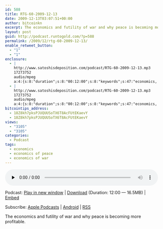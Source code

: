 ```yaml
---
id: 588
title: RTG-60-2009-12-13
date: 2009-12-13T03:07:51+00:00
author: bitcoinkn
excerpt: The economics and futility of war and why peace is becoming more profitable.
layout: post
guid: http://podcast.runtogold.com/?p=588
permalink: /2009/12/rtg-60-2009-12-13/
enable_retweet_button:
  - "1"
  - "1"
enclosure:
  - |
    http://www.satoshisdeposition.com/podcast/RTG-60-2009-12-13.mp3
    17273752
    audio/mpeg
    a:4:{s:8:"duration";s:8:"00:12:00";s:8:"keywords";s:47:"economics, economics of war, economics of peace";s:6:"author";s:17:"Trace Mayer, J.D.";s:8:"explicit";s:1:"0";}
  - |
    http://www.satoshisdeposition.com/podcast/RTG-60-2009-12-13.mp3
    17273752
    audio/mpeg
    a:4:{s:8:"duration";s:8:"00:12:00";s:8:"keywords";s:47:"economics, economics of war, economics of peace";s:6:"author";s:17:"Trace Mayer, J.D.";s:8:"explicit";s:1:"0";}
bitcointips_address:
  - 18Z8kh7pksPJUQUUSoTX6T8AcFUtEKaevY
  - 18Z8kh7pksPJUQUUSoTX6T8AcFUtEKaevY
views:
  - "3105"
  - "3105"
categories:
  - Podcast
tags:
  - economics
  - economics of peace
  - economics of war
---
```

<!--powerpress_player-->

<div class="powerpress_player" id="powerpress_player_5651">
  <audio class="wp-audio-shortcode" id="audio-588-62" preload="none" style="width: 100%;" controls="controls"><source type="audio/mpeg" src="http://media.blubrry.com/bitcoinruntogold/p/www.satoshisdeposition.com/podcast/RTG-60-2009-12-13.mp3?_=62" /><a href="http://media.blubrry.com/bitcoinruntogold/p/www.satoshisdeposition.com/podcast/RTG-60-2009-12-13.mp3">http://media.blubrry.com/bitcoinruntogold/p/www.satoshisdeposition.com/podcast/RTG-60-2009-12-13.mp3</a></audio>
</div>

<p class="powerpress_links powerpress_links_mp3">
  Podcast: <a href="http://media.blubrry.com/bitcoinruntogold/p/www.satoshisdeposition.com/podcast/RTG-60-2009-12-13.mp3" class="powerpress_link_pinw" target="_blank" title="Play in new window" onclick="return powerpress_pinw('https://www.bitcoin.kn/?powerpress_pinw=588-podcast');" rel="nofollow">Play in new window</a> | <a href="http://media.blubrry.com/bitcoinruntogold/s/www.satoshisdeposition.com/podcast/RTG-60-2009-12-13.mp3" class="powerpress_link_d" title="Download" rel="nofollow" download="RTG-60-2009-12-13.mp3">Download</a> (Duration: 12:00 &#8212; 16.5MB) | <a href="#" class="powerpress_link_e" title="Embed" onclick="return powerpress_show_embed('588-podcast');" rel="nofollow">Embed</a>
</p>

<p class="powerpress_embed_box" id="powerpress_embed_588-podcast" style="display: none;">
  <input id="powerpress_embed_588-podcast_t" type="text" value="<iframe width=&quot;320&quot; height=&quot;30&quot; src=&quot;https://www.bitcoin.kn/?powerpress_embed=588-podcast&amp;powerpress_player=mediaelement-audio&quot; frameborder=&quot;0&quot; scrolling=&quot;no&quot;></iframe>" onclick="javascript: this.select();" onfocus="javascript: this.select();" style="width: 70%;" readOnly />
</p>

<p class="powerpress_links powerpress_subscribe_links">
  Subscribe: <a href="https://itunes.apple.com/WebObjects/MZStore.woa/wa/viewPodcast?id=301670981&mt=2&ls=1#episodeGuid=http%3A%2F%2Fpodcast.runtogold.com%2F%3Fp%3D588" class="powerpress_link_subscribe powerpress_link_subscribe_itunes" title="Subscribe on Apple Podcasts" rel="nofollow">Apple Podcasts</a> | <a href="https://subscribeonandroid.com/www.bitcoin.kn/feed/podcast/" class="powerpress_link_subscribe powerpress_link_subscribe_android" title="Subscribe on Android" rel="nofollow">Android</a> | <a href="https://www.bitcoin.kn/feed/podcast/" class="powerpress_link_subscribe powerpress_link_subscribe_rss" title="Subscribe via RSS" rel="nofollow">RSS</a>
</p>

The economics and futility of war and why peace is becoming more profitable.